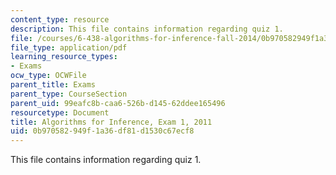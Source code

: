 ```yaml
---
content_type: resource
description: This file contains information regarding quiz 1.
file: /courses/6-438-algorithms-for-inference-fall-2014/0b970582949f1a36df81d1530c67ecf8_MIT6_438F14_q11_1.pdf
file_type: application/pdf
learning_resource_types:
- Exams
ocw_type: OCWFile
parent_title: Exams
parent_type: CourseSection
parent_uid: 99eafc8b-caa6-526b-d145-62ddee165496
resourcetype: Document
title: Algorithms for Inference, Exam 1, 2011
uid: 0b970582-949f-1a36-df81-d1530c67ecf8
---
```

This file contains information regarding quiz 1.

